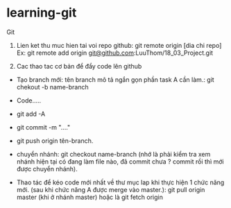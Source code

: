 ﻿# learning-git

Git

1. Lien ket thu muc hien tai voi repo github: git remote origin [dia chi repo]
Ex: git remote add origin git@github.com:LuuThom/18_03_Project.git

2.  Cac thao tac cơ bản để đẩy code lên github

- Tạo branch mới: tên branch mô tả ngắn gọn phần task A cần làm.: git chekout -b name-branch
- Code.....
- git add -A 
- git commit -m "...."
- git push origin tên-branch.
- chuyển nhánh: git checkout name-branch (nhớ là phải kiểm tra xem nhánh hiện tại có đang làm file nào, đã commit chưa ? commit rồi thì mới được chuyển nhánh).

- Thao tác để kéo code mới nhất về thư mục lap khi thực hiện 1 chức năng mới. (sau khi chức năng A được merge vào master.): git pull origin master (khi ở nhánh master)
hoặc là git fetch origin 
